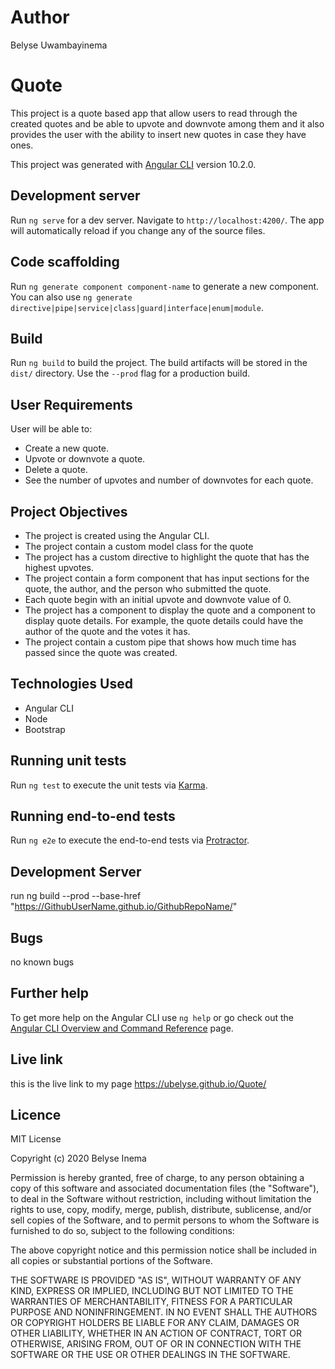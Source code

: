 # Author
Belyse Uwambayinema

# Quote
This project is a quote based app that allow users to read through the created quotes and be able to upvote and downvote among them and it also provides the user with the ability to insert new quotes in case they have ones.

This project was generated with [Angular CLI](https://github.com/angular/angular-cli) version 10.2.0.

## Development server

Run `ng serve` for a dev server. Navigate to `http://localhost:4200/`. The app will automatically reload if you change any of the source files.

## Code scaffolding

Run `ng generate component component-name` to generate a new component. You can also use `ng generate directive|pipe|service|class|guard|interface|enum|module`.

## Build

Run `ng build` to build the project. The build artifacts will be stored in the `dist/` directory. Use the `--prod` flag for a production build.

## User Requirements
User will be able to:
* Create a new quote.
* Upvote or downvote a quote.
* Delete a quote.
* See the number of upvotes and number of downvotes for each quote.

## Project Objectives
* The project is created using the Angular CLI.
* The project contain a custom model class for the quote
* The project has a custom directive to highlight the quote that has the highest upvotes.
* The project contain a form component that has input sections for the quote, the author, and the person who submitted the quote.
* Each quote begin with an initial upvote and downvote value of 0.
* The project has a component to display the quote and a component to display quote details. For example, the quote details could have the author of the quote and the votes it has.
* The project contain a custom pipe that shows how much time has passed since the quote was created.

## Technologies Used

* Angular CLI
* Node
* Bootstrap

## Running unit tests

Run `ng test` to execute the unit tests via [Karma](https://karma-runner.github.io).

## Running end-to-end tests

Run `ng e2e` to execute the end-to-end tests via [Protractor](http://www.protractortest.org/).

## Development Server
run ng build --prod --base-href "https://GithubUserName.github.io/GithubRepoName/" 

## Bugs
no known bugs

## Further help

To get more help on the Angular CLI use `ng help` or go check out the [Angular CLI Overview and Command Reference](https://angular.io/cli) page.

## Live link
this is the live link to my page https://ubelyse.github.io/Quote/

## Licence
MIT License

Copyright (c) 2020 Belyse Inema

Permission is hereby granted, free of charge, to any person obtaining a copy of this software and associated documentation files (the "Software"), to deal in the Software without restriction, including without limitation the rights to use, copy, modify, merge, publish, distribute, sublicense, and/or sell copies of the Software, and to permit persons to whom the Software is furnished to do so, subject to the following conditions:

The above copyright notice and this permission notice shall be included in all copies or substantial portions of the Software.

THE SOFTWARE IS PROVIDED "AS IS", WITHOUT WARRANTY OF ANY KIND, EXPRESS OR IMPLIED, INCLUDING BUT NOT LIMITED TO THE WARRANTIES OF MERCHANTABILITY, FITNESS FOR A PARTICULAR PURPOSE AND NONINFRINGEMENT. IN NO EVENT SHALL THE AUTHORS OR COPYRIGHT HOLDERS BE LIABLE FOR ANY CLAIM, DAMAGES OR OTHER LIABILITY, WHETHER IN AN ACTION OF CONTRACT, TORT OR OTHERWISE, ARISING FROM, OUT OF OR IN CONNECTION WITH THE SOFTWARE OR THE USE OR OTHER DEALINGS IN THE SOFTWARE.